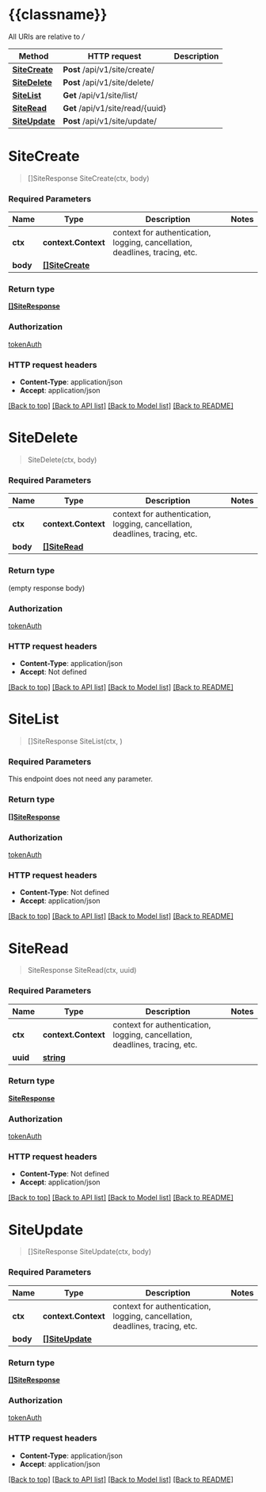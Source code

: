 # {{classname}}

All URIs are relative to */*

Method | HTTP request | Description
------------- | ------------- | -------------
[**SiteCreate**](SiteApi.md#SiteCreate) | **Post** /api/v1/site/create/ | 
[**SiteDelete**](SiteApi.md#SiteDelete) | **Post** /api/v1/site/delete/ | 
[**SiteList**](SiteApi.md#SiteList) | **Get** /api/v1/site/list/ | 
[**SiteRead**](SiteApi.md#SiteRead) | **Get** /api/v1/site/read/{uuid} | 
[**SiteUpdate**](SiteApi.md#SiteUpdate) | **Post** /api/v1/site/update/ | 

# **SiteCreate**
> []SiteResponse SiteCreate(ctx, body)


### Required Parameters

Name | Type | Description  | Notes
------------- | ------------- | ------------- | -------------
 **ctx** | **context.Context** | context for authentication, logging, cancellation, deadlines, tracing, etc.
  **body** | [**[]SiteCreate**](SiteCreate.md)|  | 

### Return type

[**[]SiteResponse**](SiteResponse.md)

### Authorization

[tokenAuth](../README.md#tokenAuth)

### HTTP request headers

 - **Content-Type**: application/json
 - **Accept**: application/json

[[Back to top]](#) [[Back to API list]](../README.md#documentation-for-api-endpoints) [[Back to Model list]](../README.md#documentation-for-models) [[Back to README]](../README.md)

# **SiteDelete**
> SiteDelete(ctx, body)


### Required Parameters

Name | Type | Description  | Notes
------------- | ------------- | ------------- | -------------
 **ctx** | **context.Context** | context for authentication, logging, cancellation, deadlines, tracing, etc.
  **body** | [**[]SiteRead**](SiteRead.md)|  | 

### Return type

 (empty response body)

### Authorization

[tokenAuth](../README.md#tokenAuth)

### HTTP request headers

 - **Content-Type**: application/json
 - **Accept**: Not defined

[[Back to top]](#) [[Back to API list]](../README.md#documentation-for-api-endpoints) [[Back to Model list]](../README.md#documentation-for-models) [[Back to README]](../README.md)

# **SiteList**
> []SiteResponse SiteList(ctx, )


### Required Parameters
This endpoint does not need any parameter.

### Return type

[**[]SiteResponse**](SiteResponse.md)

### Authorization

[tokenAuth](../README.md#tokenAuth)

### HTTP request headers

 - **Content-Type**: Not defined
 - **Accept**: application/json

[[Back to top]](#) [[Back to API list]](../README.md#documentation-for-api-endpoints) [[Back to Model list]](../README.md#documentation-for-models) [[Back to README]](../README.md)

# **SiteRead**
> SiteResponse SiteRead(ctx, uuid)


### Required Parameters

Name | Type | Description  | Notes
------------- | ------------- | ------------- | -------------
 **ctx** | **context.Context** | context for authentication, logging, cancellation, deadlines, tracing, etc.
  **uuid** | [**string**](.md)|  | 

### Return type

[**SiteResponse**](SiteResponse.md)

### Authorization

[tokenAuth](../README.md#tokenAuth)

### HTTP request headers

 - **Content-Type**: Not defined
 - **Accept**: application/json

[[Back to top]](#) [[Back to API list]](../README.md#documentation-for-api-endpoints) [[Back to Model list]](../README.md#documentation-for-models) [[Back to README]](../README.md)

# **SiteUpdate**
> []SiteResponse SiteUpdate(ctx, body)


### Required Parameters

Name | Type | Description  | Notes
------------- | ------------- | ------------- | -------------
 **ctx** | **context.Context** | context for authentication, logging, cancellation, deadlines, tracing, etc.
  **body** | [**[]SiteUpdate**](SiteUpdate.md)|  | 

### Return type

[**[]SiteResponse**](SiteResponse.md)

### Authorization

[tokenAuth](../README.md#tokenAuth)

### HTTP request headers

 - **Content-Type**: application/json
 - **Accept**: application/json

[[Back to top]](#) [[Back to API list]](../README.md#documentation-for-api-endpoints) [[Back to Model list]](../README.md#documentation-for-models) [[Back to README]](../README.md)

